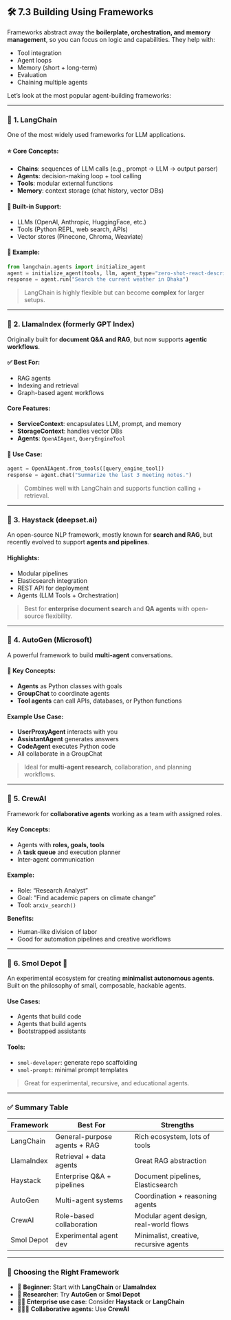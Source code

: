 ## 🛠️ 7.3 **Building Using Frameworks**

Frameworks abstract away the **boilerplate, orchestration, and memory management**, so you can focus on logic and capabilities. They help with:

* Tool integration
* Agent loops
* Memory (short + long-term)
* Evaluation
* Chaining multiple agents

Let’s look at the most popular agent-building frameworks:

---

### 🔹 **1. LangChain**

One of the most widely used frameworks for LLM applications.

#### ⭐ Core Concepts:

* **Chains**: sequences of LLM calls (e.g., prompt → LLM → output parser)
* **Agents**: decision-making loop + tool calling
* **Tools**: modular external functions
* **Memory**: context storage (chat history, vector DBs)

#### 🧠 Built-in Support:

* LLMs (OpenAI, Anthropic, HuggingFace, etc.)
* Tools (Python REPL, web search, APIs)
* Vector stores (Pinecone, Chroma, Weaviate)

#### 🔧 Example:

```python
from langchain.agents import initialize_agent
agent = initialize_agent(tools, llm, agent_type="zero-shot-react-description")
response = agent.run("Search the current weather in Dhaka")
```

> LangChain is highly flexible but can become **complex** for larger setups.

---

### 🔹 **2. LlamaIndex** (formerly GPT Index)

Originally built for **document Q\&A and RAG**, but now supports **agentic workflows**.

#### ✅ Best For:

* RAG agents
* Indexing and retrieval
* Graph-based agent workflows

#### Core Features:

* **ServiceContext**: encapsulates LLM, prompt, and memory
* **StorageContext**: handles vector DBs
* **Agents**: `OpenAIAgent`, `QueryEngineTool`

#### 🧠 Use Case:

```python
agent = OpenAIAgent.from_tools([query_engine_tool])
response = agent.chat("Summarize the last 3 meeting notes.")
```

> Combines well with LangChain and supports function calling + retrieval.

---

### 🔹 **3. Haystack (deepset.ai)**

An open-source NLP framework, mostly known for **search and RAG**, but recently evolved to support **agents and pipelines**.

#### Highlights:

* Modular pipelines
* Elasticsearch integration
* REST API for deployment
* Agents (LLM Tools + Orchestration)

> Best for **enterprise document search** and **QA agents** with open-source flexibility.

---

### 🔹 **4. AutoGen (Microsoft)**

A powerful framework to build **multi-agent** conversations.

#### 🧠 Key Concepts:

* **Agents** as Python classes with goals
* **GroupChat** to coordinate agents
* **Tool agents** can call APIs, databases, or Python functions

#### Example Use Case:

* **UserProxyAgent** interacts with you
* **AssistantAgent** generates answers
* **CodeAgent** executes Python code
* All collaborate in a GroupChat

> Ideal for **multi-agent research**, collaboration, and planning workflows.

---

### 🔹 **5. CrewAI**

Framework for **collaborative agents** working as a team with assigned roles.

#### Key Concepts:

* Agents with **roles, goals, tools**
* A **task queue** and execution planner
* Inter-agent communication

#### Example:

* Role: “Research Analyst”
* Goal: “Find academic papers on climate change”
* Tool: `arxiv_search()`

**Benefits:**

* Human-like division of labor
* Good for automation pipelines and creative workflows

---

### 🔹 **6. Smol Depot** 🧪

An experimental ecosystem for creating **minimalist autonomous agents**. Built on the philosophy of small, composable, hackable agents.

#### Use Cases:

* Agents that build code
* Agents that build agents
* Bootstrapped assistants

#### Tools:

* `smol-developer`: generate repo scaffolding
* `smol-prompt`: minimal prompt templates

> Great for experimental, recursive, and educational agents.

---

### ✅ Summary Table

| Framework  | Best For                     | Strengths                              |
| ---------- | ---------------------------- | -------------------------------------- |
| LangChain  | General-purpose agents + RAG | Rich ecosystem, lots of tools          |
| LlamaIndex | Retrieval + data agents      | Great RAG abstraction                  |
| Haystack   | Enterprise Q\&A + pipelines  | Document pipelines, Elasticsearch      |
| AutoGen    | Multi-agent systems          | Coordination + reasoning agents        |
| CrewAI     | Role-based collaboration     | Modular agent design, real-world flows |
| Smol Depot | Experimental agent dev       | Minimalist, creative, recursive agents |

---

### 🧩 Choosing the Right Framework

* 👶 **Beginner**: Start with **LangChain** or **LlamaIndex**
* 🧠 **Researcher**: Try **AutoGen** or **Smol Depot**
* 🧑‍💼 **Enterprise use case**: Consider **Haystack** or **LangChain**
* 🧑‍🤝‍🧑 **Collaborative agents**: Use **CrewAI**

